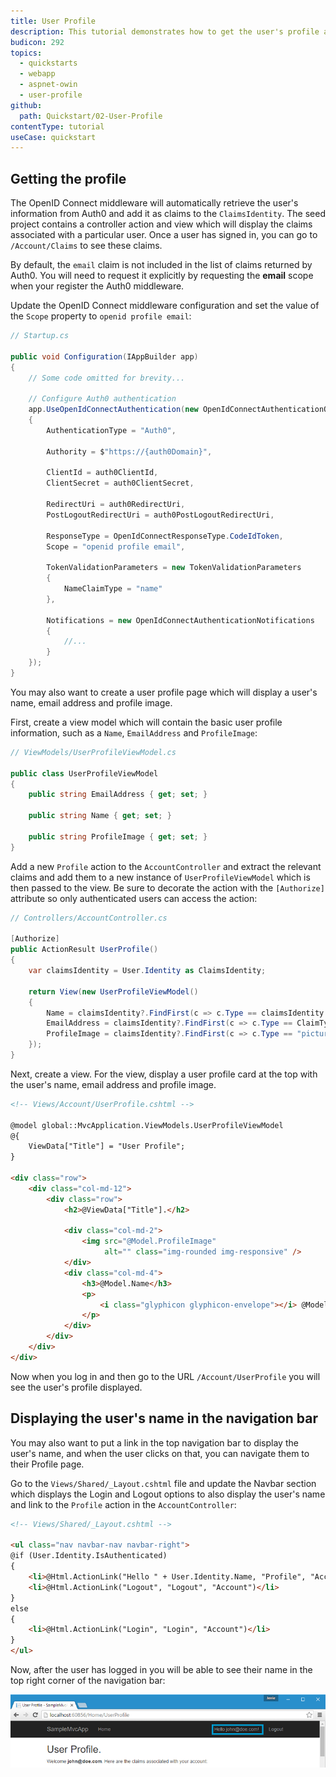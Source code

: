 ```yaml
---
title: User Profile
description: This tutorial demonstrates how to get the user's profile and display it.
budicon: 292
topics:
  - quickstarts
  - webapp
  - aspnet-owin
  - user-profile
github:
  path: Quickstart/02-User-Profile
contentType: tutorial
useCase: quickstart
---
```


## Getting the profile

The OpenID Connect middleware will automatically retrieve the user's information from Auth0 and add it as claims to the `ClaimsIdentity`. The seed project contains a controller action and view which will display the claims associated with a particular user. Once a user has signed in, you can go to `/Account/Claims` to see these claims.

By default, the `email` claim is not included in the list of claims returned by Auth0. You will need to request it explicitly by requesting the **email** scope when your register the Auth0 middleware. 

Update the OpenID Connect middleware configuration and set the value of the `Scope` property to `openid profile email`:

```csharp
// Startup.cs

public void Configuration(IAppBuilder app)
{
    // Some code omitted for brevity...

    // Configure Auth0 authentication
    app.UseOpenIdConnectAuthentication(new OpenIdConnectAuthenticationOptions
    {
        AuthenticationType = "Auth0",
        
        Authority = $"https://{auth0Domain}",

        ClientId = auth0ClientId,
        ClientSecret = auth0ClientSecret,

        RedirectUri = auth0RedirectUri,
        PostLogoutRedirectUri = auth0PostLogoutRedirectUri,

        ResponseType = OpenIdConnectResponseType.CodeIdToken,
        Scope = "openid profile email",

        TokenValidationParameters = new TokenValidationParameters
        {
            NameClaimType = "name"
        },

        Notifications = new OpenIdConnectAuthenticationNotifications
        {
            //...
        }
    });
}
```

You may also want to create a user profile page which will display a user's name, email address and profile image.

First, create a view model which will contain the basic user profile information, such as a `Name`, `EmailAddress` and `ProfileImage`:

```csharp
// ViewModels/UserProfileViewModel.cs

public class UserProfileViewModel
{
    public string EmailAddress { get; set; }

    public string Name { get; set; }

    public string ProfileImage { get; set; }
}
```

Add a new `Profile` action to the `AccountController` and extract the relevant claims and add them to a new instance of `UserProfileViewModel` which is then passed to the view. Be sure to decorate the action with the `[Authorize]` attribute so only authenticated users can access the action:

```csharp
// Controllers/AccountController.cs

[Authorize]
public ActionResult UserProfile()
{
    var claimsIdentity = User.Identity as ClaimsIdentity;

    return View(new UserProfileViewModel()
    {
        Name = claimsIdentity?.FindFirst(c => c.Type == claimsIdentity.NameClaimType)?.Value,
        EmailAddress = claimsIdentity?.FindFirst(c => c.Type == ClaimTypes.Email)?.Value,
        ProfileImage = claimsIdentity?.FindFirst(c => c.Type == "picture")?.Value
    });
}
```

Next, create a view. For the view, display a user profile card at the top with the user's name, email address and profile image.

```html
<!-- Views/Account/UserProfile.cshtml -->

@model global::MvcApplication.ViewModels.UserProfileViewModel
@{
    ViewData["Title"] = "User Profile";
}

<div class="row">
    <div class="col-md-12">
        <div class="row">
            <h2>@ViewData["Title"].</h2>

            <div class="col-md-2">
                <img src="@Model.ProfileImage"
                     alt="" class="img-rounded img-responsive" />
            </div>
            <div class="col-md-4">
                <h3>@Model.Name</h3>
                <p>
                    <i class="glyphicon glyphicon-envelope"></i> @Model.EmailAddress
                </p>
            </div>
        </div>
    </div>
</div>
```

Now when you log in and then go to the URL `/Account/UserProfile` you will see the user's profile displayed.

## Displaying the user's name in the navigation bar

You may also want to put a link in the top navigation bar to display the user's name, and when the user clicks on that, you can navigate them to their Profile page.

Go to the `Views/Shared/_Layout.cshtml` file and update the Navbar section which displays the Login and Logout options to also display the user's name and link to the `Profile` action in the `AccountController`:

```html
<!-- Views/Shared/_Layout.cshtml -->

<ul class="nav navbar-nav navbar-right">
@if (User.Identity.IsAuthenticated)
{
    <li>@Html.ActionLink("Hello " + User.Identity.Name, "Profile", "Account")</li>
    <li>@Html.ActionLink("Logout", "Logout", "Account")</li>
}
else
{
    <li>@Html.ActionLink("Login", "Login", "Account")</li>
}
</ul>
```

Now, after the user has logged in you will be able to see their name in the top right corner of the navigation bar:

![](/media/articles/server-platforms/aspnet-owin/navbar-userprofile.png)
